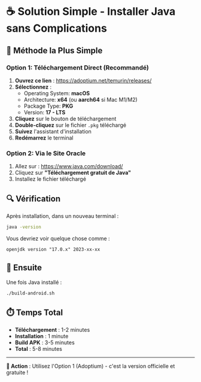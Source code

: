 # ☕ Solution Simple - Installer Java sans Complications

## 🎯 Méthode la Plus Simple

### Option 1: Téléchargement Direct (Recommandé)
1. **Ouvrez ce lien** : https://adoptium.net/temurin/releases/
2. **Sélectionnez** :
   - Operating System: **macOS**
   - Architecture: **x64** (ou **aarch64** si Mac M1/M2)
   - Package Type: **PKG**
   - Version: **17 - LTS**
3. **Cliquez** sur le bouton de téléchargement
4. **Double-cliquez** sur le fichier `.pkg` téléchargé
5. **Suivez** l'assistant d'installation
6. **Redémarrez** le terminal

### Option 2: Via le Site Oracle
1. Allez sur : https://www.java.com/download/
2. Cliquez sur **"Téléchargement gratuit de Java"**
3. Installez le fichier téléchargé

## 🔍 Vérification
Après installation, dans un nouveau terminal :
```bash
java -version
```

Vous devriez voir quelque chose comme :
```
openjdk version "17.0.x" 2023-xx-xx
```

## 🚀 Ensuite
Une fois Java installé :
```bash
./build-android.sh
```

## ⏱️ Temps Total
- **Téléchargement** : 1-2 minutes
- **Installation** : 1 minute
- **Build APK** : 3-5 minutes
- **Total** : 5-8 minutes

---

**🎯 Action** : Utilisez l'Option 1 (Adoptium) - c'est la version officielle et gratuite !